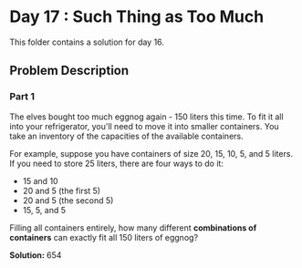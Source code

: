 # Day 17 : Such Thing as Too Much

This folder contains a solution for day 16.

## Problem Description

### Part 1

The elves bought too much eggnog again - 150 liters this time. To fit it all into your refrigerator, you'll need to move it into smaller containers. You take an inventory of the capacities of the available containers.

For example, suppose you have containers of size 20, 15, 10, 5, and 5 liters. If you need to store 25 liters, there are four ways to do it:

  * 15 and 10
  * 20 and 5 (the first 5)
  * 20 and 5 (the second 5)
  * 15, 5, and 5

Filling all containers entirely, how many different **combinations of containers** can exactly fit all 150 liters of eggnog?

**Solution:** 654
